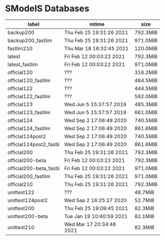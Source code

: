 # SModelS Databases

|        **label**        |         **mtime**         | **size** |
|-------------------------|---------------------------|----------|
| backup200               | Thu Feb 25 19:31:26 2021  | 792.3MiB |
| backup200_fastlim       | Thu Feb 25 19:31:26 2021  | 971.0MiB |
| fastlim210              | Thu Mar 18 16:32:45 2021  | 120.0MiB |
| latest                  | Fri Feb 12 00:03:22 2021  | 792.3MiB |
| latest_fastlim          | Fri Feb 12 00:03:22 2021  | 971.0MiB |
| official120             | ???                       | 316.2MiB |
| official120_fastlim     | ???                       | 484.5MiB |
| official122             | ???                       | 444.5MiB |
| official122_fastlim     | ???                       | 592.0MiB |
| official123             | Wed Jun  5 15:37:57 2019  | 485.3MiB |
| official123_fastlim     | Wed Jun  5 15:37:57 2019  | 661.0MiB |
| official124             | Wed Sep  2 17:06:49 2020  | 740.5MiB |
| official124_fastlim     | Wed Sep  2 17:06:49 2020  | 861.6MiB |
| official124post2        | Wed Sep  2 17:06:49 2020  | 740.5MiB |
| official124post2_fastli | Wed Sep  2 17:06:49 2020  | 861.6MiB |
| official200             | Thu Feb 25 19:31:26 2021  | 792.3MiB |
| official200-beta        | Fri Feb 12 00:03:22 2021  | 792.3MiB |
| official200-beta_fastli | Fri Feb 12 00:03:22 2021  | 971.0MiB |
| official200_fastlim     | Thu Feb 25 19:31:26 2021  | 971.0MiB |
| official210             | Thu Feb 25 19:31:26 2021  | 792.3MiB |
| unittest122             | ???                       |  48.7MiB |
| unittest124post2        | Wed Sep  2 16:25:27 2020  |  52.7MiB |
| unittest200             | Thu Feb 25 19:09:45 2021  |  82.3MiB |
| unittest200-beta        | Tue Jan 19 10:40:59 2021  |  82.1MiB |
| unittest210             | Wed Mar 17 20:34:48 2021  |  82.3MiB |
